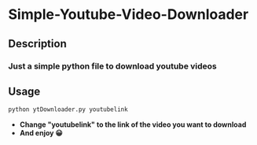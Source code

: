 # Simple-Youtube-Video-Downloader
## Description
### Just a simple python file to download youtube videos

## Usage
  ```sh
  python ytDownloader.py youtubelink
  ```
  * **Change "youtubelink" to the link of the video you want to download**
  * **And enjoy 😀**
